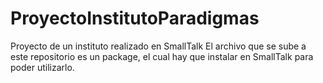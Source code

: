 # ProyectoInstitutoParadigmas
Proyecto de un instituto realizado en SmallTalk
El archivo que se sube a este repositorio es un package, el cual hay que instalar en SmallTalk para poder utilizarlo.
